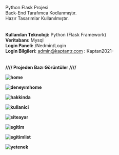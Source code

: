 Python Flask Projesi <br>
Back-End Tarafımca Kodlanmıştır. <br>
Hazır Tasarımlar Kullanılmıştır. <br><br><br>
<b>Kullanılan Teknoloji:</b> Python (Flask Framework) <br>
<b>Veritabanı:</b> Mysql <br>
<b>Login Paneli:</b> /Nedmin/Login <br>
<b>Login Bilgileri:</b> admin@kaptantr.com : Kaptan2021- <br>
<br><br>
<b>//// Projeden Bazı Görüntüler ////<b><br>

![home](https://user-images.githubusercontent.com/74094920/120085560-e5c50100-c0e1-11eb-9638-c47b67c88341.png)


![deneyımhome](https://user-images.githubusercontent.com/74094920/120085662-c084c280-c0e2-11eb-9292-467eccaf0b38.png)

  
![hakkinda](https://user-images.githubusercontent.com/74094920/120085570-01c8a280-c0e2-11eb-8be4-8c81db2602c1.png)

  
![kullanici](https://user-images.githubusercontent.com/74094920/120085573-0725ed00-c0e2-11eb-8ec5-4c5725b488e0.png)


![siteayar](https://user-images.githubusercontent.com/74094920/120085580-16a53600-c0e2-11eb-8e32-e2dd3accbcdc.png)
  
  
![egitim](https://user-images.githubusercontent.com/74094920/120085593-2cb2f680-c0e2-11eb-9da0-a454718cadf0.png)

  
![egitimlist](https://user-images.githubusercontent.com/74094920/120085602-40f6f380-c0e2-11eb-9902-c1a30f0ed5ee.png)
  
 
![yetenek](https://user-images.githubusercontent.com/74094920/120085607-4ce2b580-c0e2-11eb-9192-76ae71bae3a8.png)

